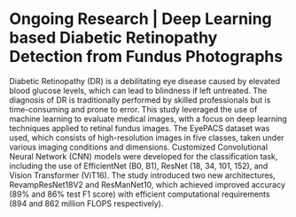 # Ongoing Research | Deep Learning based Diabetic Retinopathy Detection from Fundus Photographs
Diabetic Retinopathy (DR) is a debilitating eye disease caused by elevated blood glucose levels, which can lead to blindness if left
untreated. The diagnosis of DR is traditionally performed by skilled professionals but is time-consuming and prone to error.
This study leveraged the use of machine learning to evaluate medical images, with a focus on deep learning techniques applied
to retinal fundus images. The EyePACS dataset was used, which consists of high-resolution images in five classes, taken under
various imaging conditions and dimensions. Customized Convolutional Neural Network (CNN) models were developed for the
classification task, including the use of EfficientNet (B0, B1), ResNet (18, 34, 101, 152), and Vision Transformer (ViT16). The
study introduced two new architectures, RevampResNet18V2 and ResManNet10, which achieved improved accuracy (89% and
86% test F1 score) with efficient computational requirements (894 and 862 million FLOPS respectively).

